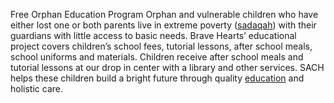Free Orphan Education Program
Orphan and vulnerable children who have either lost one or both parents live in extreme poverty (<a href="http://sachpak.org/sadaqah/">sadaqah</a>) with their guardians with little access to basic needs. Brave Hearts’ educational project covers children’s school fees, tutorial lessons, after school meals, school uniforms and materials. Children receive after school meals and tutorial lessons at our drop in center with a library and other services. SACH helps these children build a bright future through quality <a href="https://sachpak.org/education/">education</a> and holistic care.
